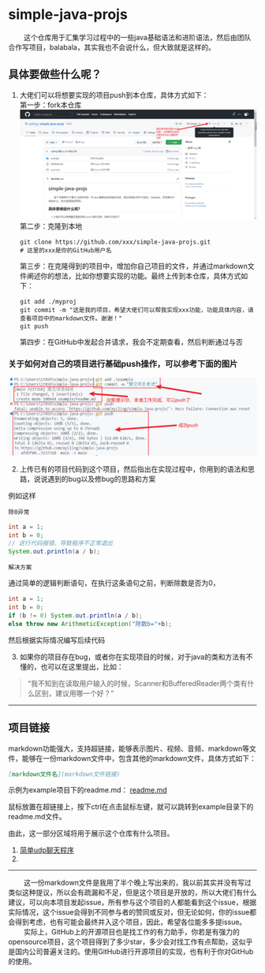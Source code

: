 # simple-java-projs
&nbsp;&nbsp;&nbsp;&nbsp;&nbsp;&nbsp;&nbsp;&nbsp;这个仓库用于汇集学习过程中的一些java基础语法和进阶语法，然后由团队合作写项目，balabala，其实我也不会说什么，但大致就是这样的。

## 具体要做些什么呢？
1. 大佬们可以将想要实现的项目push到本仓库，具体方式如下：<br>
    第一步：fork本仓库
    ![fork教程](img/how-to-fork.png)
    第二步：克隆到本地
    ```shell
    git clone https://github.com/xxx/simple-java-projs.git
    # 这里的xxx是你的GitHub用户名
    ```
    第三步：在克隆得到的项目中，增加你自己项目的文件，并通过markdown文件阐述你的想法，比如你想要实现的功能。最终上传到本仓库，具体方式如下：<br>
    ```shell
    git add ./myproj
    git commit -m "这是我的项目，希望大佬们可以帮我实现xxx功能，功能具体内容，请查看项目中的markdown文件。谢谢！"
    git push
    ```
    第四步：在GitHub中发起合并请求，我会不定期查看，然后判断通过与否
### 关于如何对自己的项目进行基础push操作，可以参考下面的图片
![推送测试](img/how-to-push.png)

2. 上传已有的项目代码到这个项目，然后指出在实现过程中，你用到的语法和思路，说说遇到的bug以及修bug的思路和方案

例如这样

`除0异常`
```java
int a = 1;
int b = 0;
// 这行代码报错，导致程序不正常退出
System.out.println(a / b);
```
`解决方案`

通过简单的逻辑判断语句，在执行这条语句之前，判断除数是否为0，
```java
int a = 1;
int b = 0;
if (b != 0) System.out.println(a / b);
else throw new ArithmeticException("除数b="+b);

```
然后根据实际情况编写后续代码

3. 如果你的项目存在bug，或者你在实现项目的时候，对于java的类和方法有不懂的，也可以在这里提出，比如：<br>
> “我不知到在读取用户输入的时候，Scanner和BufferedReader两个类有什么区别，建议用哪一个好？”
---
## 项目链接
markdown功能强大，支持超链接，能够表示图片、视频、音频、markdown等文件，能够在一份markdown文件中，包含其他的markdown文件，具体方式如下：
```markdown
[markdown文件名](markdown文件链接)
```
示例为example项目下的readme.md：
[readme.md](example/readme.md)

鼠标放置在超链接上，按下ctrl在点击鼠标左键，就可以跳转到example目录下的readme.md文件。

由此，这一部分区域将用于展示这个仓库有什么项目。

1. [简单udp聊天程序](simpleChatter/README.md)
2. 
---
<!-- &nbsp;是html的空格符，这里使用它，是因为我需要缩进来保持美观 -->
&nbsp;&nbsp;&nbsp;&nbsp;&nbsp;&nbsp;&nbsp;&nbsp;这一份markdown文件是我用了半个晚上写出来的，我以前其实并没有写过类似这种提议，所以会有疏漏和不足，但是这个项目是开放的，所以大佬们有什么建议，可以向本项目发起issue，所有参与这个项目的人都能看到这个issue，根据实际情况，这个issue会得到不同参与者的赞同或反对，但无论如何，你的issue都会得到考虑，也有可能会最终并入这个项目，因此，希望各位能多多提issue。<br>
&nbsp;&nbsp;&nbsp;&nbsp;&nbsp;&nbsp;&nbsp;&nbsp;实际上，GitHub上的开源项目也是找工作的有力助手，你若是有强力的opensource项目，这个项目得到了多少star，多少会对找工作有点帮助，这似乎是国内公司普遍关注的。使用GitHub进行开源项目的实现，也有利于你对GitHub的使用。